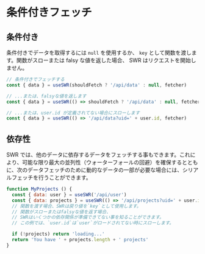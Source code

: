 # 条件付きフェッチ

## 条件付き

条件付きでデータを取得するには `null` を使用するか、 `key` として関数を渡します。関数がスローまたは falsy な値を返した場合、 SWR はリクエストを開始しません。

```js
// 条件付きでフェッチする
const { data } = useSWR(shouldFetch ? '/api/data' : null, fetcher)

// ...または、falsyな値を返します
const { data } = useSWR(() => shouldFetch ? '/api/data' : null, fetcher)

// ...または、user.id が定義されてない場合にスローします
const { data } = useSWR(() => '/api/data?uid=' + user.id, fetcher)
```

## 依存性

SWR では、他のデータに依存するデータをフェッチする事もできます。これにより、可能な限り最大の並列性（ウォーターフォールの回避）を確保するとともに、次のデータフェッチのために動的なデータの一部が必要な場合には、シリアルフェッチを行うことができます。

```js
function MyProjects () {
  const { data: user } = useSWR('/api/user')
  const { data: projects } = useSWR(() => '/api/projects?uid=' + user.id)
  // 関数を渡す場合、SWRは戻り値を`key`として使用します。
  // 関数がスローまたはfalsyな値を返す場合、
  // SWRはいくつかの依存関係が準備できてない事を知ることができます。
  // この例では、`user.id`は`user`がロードされてない時にスローします。

  if (!projects) return 'loading...'
  return 'You have ' + projects.length + ' projects'
}
```
